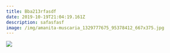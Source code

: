 ```yaml
---
title: Bba213rfasdf
date: 2019-10-19T21:04:19.161Z
description: safasfasf
image: /img/amanita-muscaria_1329777675_95378412_667x375.jpg
---
```

![](/img/about-direct-sourcing.jpg)
